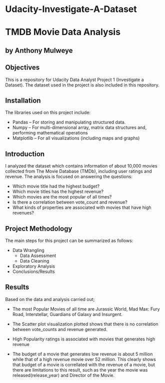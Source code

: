 # Udacity-Investigate-A-Dataset
# TMDB Movie Data Analysis

## by Anthony Mulweye

## Objectives

This is a repository for Udacity Data Analyst Project 1 (Investigate a Dataset).
The dataset used in the project is also included in this repository.

## Installation

The libraries used on this project include:
<br>

- Pandas – For storing and manipulating structured data.<br>
- Numpy – For multi-dimensional array, matrix data structures and, performing mathematical operations<br>
- Matplotlib – For all visualizations (including maps and graphs)


## Introduction

I analyzed the dataset which contains information of about 10,000 movies collected from The Movie Database (TMDb), including user ratings and revenue. The analysis is focused on answering the questions:

 - Which movie title had the highest budget?
 - Which movie titles has the highest revenue?
 - Which movies are the most popular of all times?
 - Is there a correlation between vote_count and revenue?
 - What kinds of properties are associated with movies that have high revenues?

## Project Methodology

The main steps for this project can be summarized as follows:
<br>
- Data Wrangling
    - Data Assessment
    - Data Cleaning
- Exploratory Analysis
- Conclusions/Results

## Results

Based on the data and analysis carried out;

- The most Popular Movies of all time are Jurassic World, Mad Max: Fury Road, Interstellar, Guardians of Galaxy and Insurgent.

- The Scatter plot visualization plotted shows that there is no correlation between vote_counts and revenue generated.

- High Popularity ratings is associated with movies that generates high revenue

- The budget of a movie that generates low revenue is about 5 million while that of a high revenue movie over 52 million. This clearly shows that budget of a movie is correllated with the revenue of a movie, but there are limitations to this result, such as the year the movie was released(release_year) and Director of the Movie.
